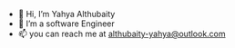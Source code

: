 - 👋 Hi, I’m Yahya Althubaity
- 🌱 I’m a software Engineer
- 📫 you can reach me at althubaity-yahya@outlook.com

<!---
ya7ya-hj/ya7ya-hj is a ✨ special ✨ repository because its `README.md` (this file) appears on your GitHub profile.
You can click the Preview link to take a look at your changes.
--->

